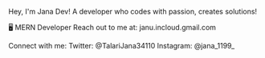 Hey, I'm Jana Dev! 
A developer who codes with passion, creates solutions!

🖥 MERN Developer
Reach out to me at: janu.incloud.gmail.com

Connect with me:
Twitter: @TalariJana34110
Instagram: @jana_1199_
